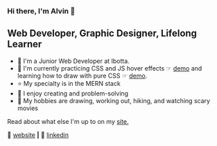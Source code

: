 ### Hi there, I'm Alvin 👋

## Web Developer, Graphic Designer, Lifelong Learner

- 💼 I'm a Junior Web Developer at Ibotta.
- 🧠 I'm currently practicing CSS and JS hover effects ☞ [demo][demo] and learning how to draw with pure CSS ☞ [demo][demo2].
- ⭐ My specialty is in the MERN stack
- 💜 I enjoy creating and problem-solving
- 🎨 My hobbies are drawing, working out, hiking, and watching scary movies


Read about what else I'm up to on my [site.](https://www.alvingalit.com/posts)


🏡 [website][website] **|** 
👔 [linkedin][linkedin]

[website]: https://www.alvingalit.com/
[linkedin]: https://www.linkedin.com/in/aroblesgalit/
[demo]: https://aroblesgalit.github.io/css-hover-effects/
[demo2]: https://aroblesgalit.github.io/drawing-with-css/
